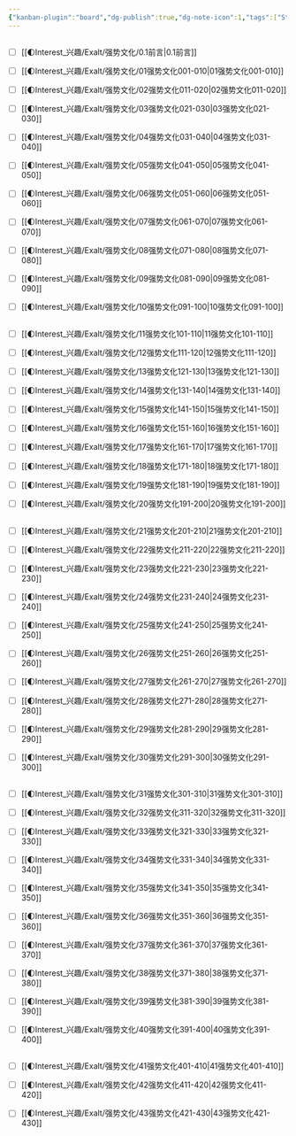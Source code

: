 ```yaml
---
{"kanban-plugin":"board","dg-publish":true,"dg-note-icon":1,"tags":["Strong_culture","Blog"],"permalink":"/🌓Interest_兴趣/Exalt/强势文化/0.0强势文化 看板/","dgPassFrontmatter":true,"noteIcon":1,"created":"2024-09-20T07:51:43.961+08:00","updated":"2024-09-20T08:06:33.671+08:00"}
---
```



## 

- [ ] [[🌓Interest_兴趣/Exalt/强势文化/0.1前言\|0.1前言]]
- [ ] [[🌓Interest_兴趣/Exalt/强势文化/01强势文化001-010\|01强势文化001-010]]
- [ ] [[🌓Interest_兴趣/Exalt/强势文化/02强势文化011-020\|02强势文化011-020]]
- [ ] [[🌓Interest_兴趣/Exalt/强势文化/03强势文化021-030\|03强势文化021-030]]
- [ ] [[🌓Interest_兴趣/Exalt/强势文化/04强势文化031-040\|04强势文化031-040]]
- [ ] [[🌓Interest_兴趣/Exalt/强势文化/05强势文化041-050\|05强势文化041-050]]
- [ ] [[🌓Interest_兴趣/Exalt/强势文化/06强势文化051-060\|06强势文化051-060]]
- [ ] [[🌓Interest_兴趣/Exalt/强势文化/07强势文化061-070\|07强势文化061-070]]
- [ ] [[🌓Interest_兴趣/Exalt/强势文化/08强势文化071-080\|08强势文化071-080]]
- [ ] [[🌓Interest_兴趣/Exalt/强势文化/09强势文化081-090\|09强势文化081-090]]
- [ ] [[🌓Interest_兴趣/Exalt/强势文化/10强势文化091-100\|10强势文化091-100]]


## 

- [ ] [[🌓Interest_兴趣/Exalt/强势文化/11强势文化101-110\|11强势文化101-110]]
- [ ] [[🌓Interest_兴趣/Exalt/强势文化/12强势文化111-120\|12强势文化111-120]]
- [ ] [[🌓Interest_兴趣/Exalt/强势文化/13强势文化121-130\|13强势文化121-130]]
- [ ] [[🌓Interest_兴趣/Exalt/强势文化/14强势文化131-140\|14强势文化131-140]]
- [ ] [[🌓Interest_兴趣/Exalt/强势文化/15强势文化141-150\|15强势文化141-150]]
- [ ] [[🌓Interest_兴趣/Exalt/强势文化/16强势文化151-160\|16强势文化151-160]]
- [ ] [[🌓Interest_兴趣/Exalt/强势文化/17强势文化161-170\|17强势文化161-170]]
- [ ] [[🌓Interest_兴趣/Exalt/强势文化/18强势文化171-180\|18强势文化171-180]]
- [ ] [[🌓Interest_兴趣/Exalt/强势文化/19强势文化181-190\|19强势文化181-190]]
- [ ] [[🌓Interest_兴趣/Exalt/强势文化/20强势文化191-200\|20强势文化191-200]]


## 

- [ ] [[🌓Interest_兴趣/Exalt/强势文化/21强势文化201-210\|21强势文化201-210]]
- [ ] [[🌓Interest_兴趣/Exalt/强势文化/22强势文化211-220\|22强势文化211-220]]
- [ ] [[🌓Interest_兴趣/Exalt/强势文化/23强势文化221-230\|23强势文化221-230]]
- [ ] [[🌓Interest_兴趣/Exalt/强势文化/24强势文化231-240\|24强势文化231-240]]
- [ ] [[🌓Interest_兴趣/Exalt/强势文化/25强势文化241-250\|25强势文化241-250]]
- [ ] [[🌓Interest_兴趣/Exalt/强势文化/26强势文化251-260\|26强势文化251-260]]
- [ ] [[🌓Interest_兴趣/Exalt/强势文化/27强势文化261-270\|27强势文化261-270]]
- [ ] [[🌓Interest_兴趣/Exalt/强势文化/28强势文化271-280\|28强势文化271-280]]
- [ ] [[🌓Interest_兴趣/Exalt/强势文化/29强势文化281-290\|29强势文化281-290]]
- [ ] [[🌓Interest_兴趣/Exalt/强势文化/30强势文化291-300\|30强势文化291-300]]


## 

- [ ] [[🌓Interest_兴趣/Exalt/强势文化/31强势文化301-310\|31强势文化301-310]]
- [ ] [[🌓Interest_兴趣/Exalt/强势文化/32强势文化311-320\|32强势文化311-320]]
- [ ] [[🌓Interest_兴趣/Exalt/强势文化/33强势文化321-330\|33强势文化321-330]]
- [ ] [[🌓Interest_兴趣/Exalt/强势文化/34强势文化331-340\|34强势文化331-340]]
- [ ] [[🌓Interest_兴趣/Exalt/强势文化/35强势文化341-350\|35强势文化341-350]]
- [ ] [[🌓Interest_兴趣/Exalt/强势文化/36强势文化351-360\|36强势文化351-360]]
- [ ] [[🌓Interest_兴趣/Exalt/强势文化/37强势文化361-370\|37强势文化361-370]]
- [ ] [[🌓Interest_兴趣/Exalt/强势文化/38强势文化371-380\|38强势文化371-380]]
- [ ] [[🌓Interest_兴趣/Exalt/强势文化/39强势文化381-390\|39强势文化381-390]]
- [ ] [[🌓Interest_兴趣/Exalt/强势文化/40强势文化391-400\|40强势文化391-400]]


## 

- [ ] [[🌓Interest_兴趣/Exalt/强势文化/41强势文化401-410\|41强势文化401-410]]
- [ ] [[🌓Interest_兴趣/Exalt/强势文化/42强势文化411-420\|42强势文化411-420]]
- [ ] [[🌓Interest_兴趣/Exalt/强势文化/43强势文化421-430\|43强势文化421-430]]




